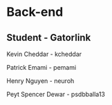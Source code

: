 Back-end
=======

Student        - Gatorlink   
----------------------------

Kevin Cheddar       - kcheddar

Patrick Emami       - pemami  

Henry Nguyen        - neuroh

Peyt Spencer Dewar  - psdbballa13
